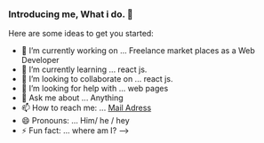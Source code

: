 ### Introducing me, What i do. 👋


Here are some ideas to get you started:

- 🔭 I’m currently working on ... Freelance market places as a Web Developer
- 🌱 I’m currently learning ... react js.
- 👯 I’m looking to collaborate on ... react js.
- 🤔 I’m looking for help with ... web pages
- 💬 Ask me about ... Anything
- 📫 How to reach me: ... [Mail Adress](imjihad29@gmail.com)
- 😄 Pronouns: ... Him/ he / hey
- ⚡ Fun fact: ... where am I?
-->
